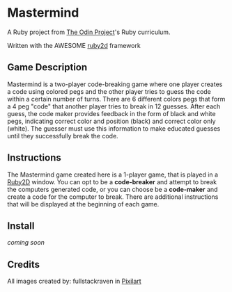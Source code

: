 # Mastermind
A Ruby project from [The Odin Project](https://www.theodinproject.com/lessons/ruby-mastermind)'s Ruby curriculum. 

Written with the AWESOME [ruby2d](http://www.ruby2d.com/) framework

## Game Description
Mastermind is a two-player code-breaking game where one player creates a code using colored pegs and the other player tries to guess the code within a certain number of turns. There are 6 different colors pegs that form a 4 peg "code" that another player tries to break in 12 guesses. After each guess, the code maker provides feedback in the form of black and white pegs, indicating correct color and position (black) and correct color only (white). The guesser must use this information to make educated guesses until they successfully break the code.

## Instructions
The Mastermind game created here is a 1-player game, that is played in a [Ruby2D](http://www.ruby2d.com/) window. You can opt to be a **code-breaker** and attempt to break the computers generated code, or you can choose be a **code-maker** and create a code for the computer to break. There are additional instructions that will be displayed at the beginning of each game.

## Install

*coming soon*

## Credits 

All images created by: fullstackraven in [Pixilart](https://www.pixilart.com/draw)